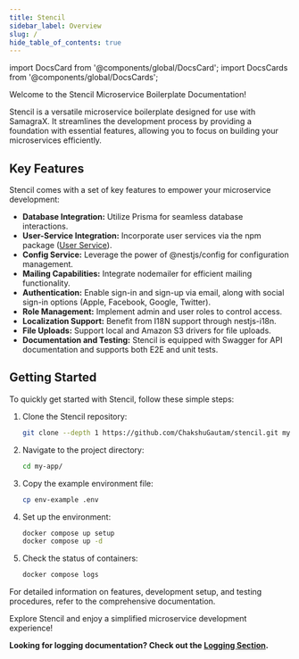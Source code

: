 ```yaml
---
title: Stencil
sidebar_label: Overview
slug: /
hide_table_of_contents: true
---
```

import DocsCard from '@components/global/DocsCard';
import DocsCards from '@components/global/DocsCards';

<head>
  <title>Stencil Docs</title>
</head>
<p>

Welcome to the Stencil Microservice Boilerplate Documentation!

Stencil is a versatile microservice boilerplate designed for use with SamagraX. It streamlines the development process by providing a foundation with essential features, allowing you to focus on building your microservices efficiently.

## Key Features

Stencil comes with a set of key features to empower your microservice development:

- **Database Integration:** Utilize Prisma for seamless database interactions.
- **User-Service Integration:** Incorporate user services via the npm package ([User Service](https://github.com/techsavvyash/user-service)).
- **Config Service:** Leverage the power of @nestjs/config for configuration management.
- **Mailing Capabilities:** Integrate nodemailer for efficient mailing functionality.
- **Authentication:** Enable sign-in and sign-up via email, along with social sign-in options (Apple, Facebook, Google, Twitter).
- **Role Management:** Implement admin and user roles to control access.
- **Localization Support:** Benefit from I18N support through nestjs-i18n.
- **File Uploads:** Support local and Amazon S3 drivers for file uploads.
- **Documentation and Testing:** Stencil is equipped with Swagger for API documentation and supports both E2E and unit tests.

## Getting Started

To quickly get started with Stencil, follow these simple steps:

1. Clone the Stencil repository:

    ```bash
    git clone --depth 1 https://github.com/ChakshuGautam/stencil.git my-app
    ```

2. Navigate to the project directory:

    ```bash
    cd my-app/
    ```

3. Copy the example environment file:

    ```bash
    cp env-example .env
    ```

4. Set up the environment:

    ```bash
    docker compose up setup
    docker compose up -d
    ```

5. Check the status of containers:

    ```bash
    docker compose logs
    ```

For detailed information on features, development setup, and testing procedures, refer to the comprehensive documentation.

Explore Stencil and enjoy a simplified microservice development experience!

**Looking for logging documentation? Check out the [Logging Section](/logging/overview).**
</p>
